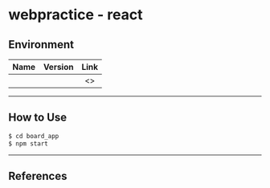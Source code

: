# webpractice - react

## Environment

| Name | Version | Link |
|:-:|:-:|:-:|
|  |  | <> |

---

## How to Use

```bash
$ cd board_app
$ npm start
```

---

## References


